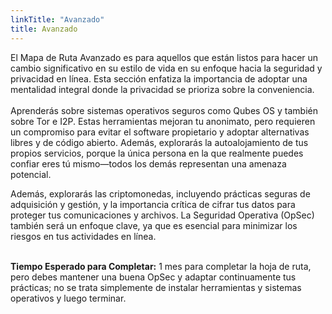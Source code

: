 ```yaml
---
linkTitle: "Avanzado"
title: Avanzado
---
```

El Mapa de Ruta Avanzado es para aquellos que están listos para hacer un cambio significativo en su estilo de vida en su enfoque hacia la seguridad y privacidad en línea. Esta sección enfatiza la importancia de adoptar una mentalidad integral donde la privacidad se prioriza sobre la conveniencia.
<br><br>
Aprenderás sobre sistemas operativos seguros como Qubes OS y también sobre Tor e I2P. Estas herramientas mejoran tu anonimato, pero requieren un compromiso para evitar el software propietario y adoptar alternativas libres y de código abierto. Además, explorarás la autoalojamiento de tus propios servicios, porque la única persona en la que realmente puedes confiar eres tú mismo—todos los demás representan una amenaza potencial.

Además, explorarás las criptomonedas, incluyendo prácticas seguras de adquisición y gestión, y la importancia crítica de cifrar tus datos para proteger tus comunicaciones y archivos. La Seguridad Operativa (OpSec) también será un enfoque clave, ya que es esencial para minimizar los riesgos en tus actividades en línea.
<br><br>

**Tiempo Esperado para Completar:** 1 mes para completar la hoja de ruta, pero debes mantener una buena OpSec y adaptar continuamente tus prácticas; no se trata simplemente de instalar herramientas y sistemas operativos y luego terminar.